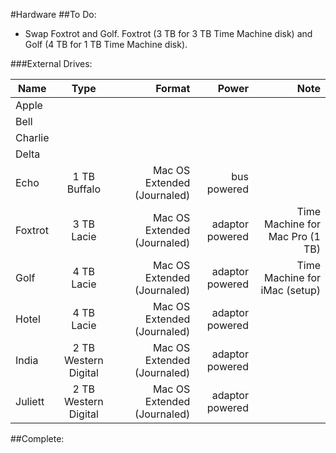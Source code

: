 #Hardware
##To Do:
* Swap Foxtrot and Golf. Foxtrot (3 TB for 3 TB Time Machine disk) and Golf (4 TB for 1 TB Time Machine disk). 

###External Drives:

| Name    |  Type   |  Format | Power | Note |
|---------|:-------:|--------:|--------:|--------:|
| Apple   |   |  |  |  | 
| Bell    |   |  |  |  |  
| Charlie |   |  |  |  | 
| Delta   |   |  |  |  | 
| Echo    | 1 TB Buffalo         | Mac OS Extended (Journaled) |  bus powered     |  | 
| Foxtrot | 3 TB Lacie           | Mac OS Extended (Journaled) |  adaptor powered | Time Machine for Mac Pro (1 TB) | 
| Golf    | 4 TB Lacie           | Mac OS Extended (Journaled) |  adaptor powered | Time Machine for iMac (setup)   | 
| Hotel   | 4 TB Lacie           | Mac OS Extended (Journaled) |  adaptor powered |  | 
| India   | 2 TB Western Digital | Mac OS Extended (Journaled) |  adaptor powered |  | 
| Juliett | 2 TB Western Digital | Mac OS Extended (Journaled) |  adaptor powered |  | 


##Complete:

